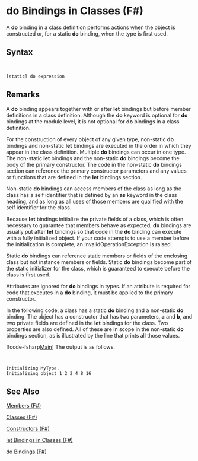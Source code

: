 # do Bindings in Classes (F#)

A **do** binding in a class definition performs actions when the object is constructed or, for a static **do** binding, when the type is first used.


## Syntax


```


[static] do expression

```



## Remarks
A **do** binding appears together with or after **let** bindings but before member definitions in a class definition. Although the **do** keyword is optional for **do** bindings at the module level, it is not optional for **do** bindings in a class definition.

For the construction of every object of any given type, non-static **do** bindings and non-static **let** bindings are executed in the order in which they appear in the class definition. Multiple **do** bindings can occur in one type. The non-static **let** bindings and the non-static **do** bindings become the body of the primary constructor. The code in the non-static **do** bindings section can reference the primary constructor parameters and any values or functions that are defined in the **let** bindings section.

Non-static **do** bindings can access members of the class as long as the class has a self identifier that is defined by an **as** keyword in the class heading, and as long as all uses of those members are qualified with the self identifier for the class.

Because **let** bindings initialize the private fields of a class, which is often necessary to guarantee that members behave as expected, **do** bindings are usually put after **let** bindings so that code in the **do** binding can execute with a fully initialized object. If your code attempts to use a member before the initialization is complete, an InvalidOperationException is raised.

Static **do** bindings can reference static members or fields of the enclosing class but not instance members or fields. Static **do** bindings become part of the static initializer for the class, which is guaranteed to execute before the class is first used.

Attributes are ignored for **do** bindings in types. If an attribute is required for code that executes in a **do** binding, it must be applied to the primary constructor.

In the following code, a class has a static **do** binding and a non-static **do** binding. The object has a constructor that has two parameters, **a** and **b**, and two private fields are defined in the **let** bindings for the class. Two properties are also defined. All of these are in scope in the non-static **do** bindings section, as is illustrated by the line that prints all those values.

[!code-fsharp[Main](snippets/fslangref1/snippet3101.fs)]
    The output is as follows.



```


Initializing MyType.
Initializing object 1 2 2 4 8 16

```



## See Also
[Members &#40;F&#35;&#41;](Members-%28FSharp%29.md)

[Classes &#40;F&#35;&#41;](Classes-%28FSharp%29.md)

[Constructors &#40;F&#35;&#41;](Constructors-%28FSharp%29.md)

[let Bindings in Classes &#40;F&#35;&#41;](let-Bindings-in-Classes-%28FSharp%29.md)

[do Bindings &#40;F&#35;&#41;](do-Bindings-%28FSharp%29.md)

